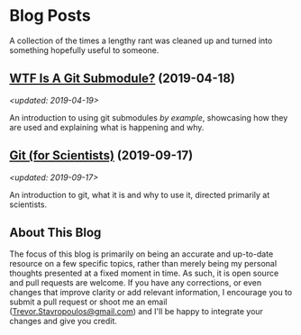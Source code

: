 # Blog Posts

A collection of the times a lengthy rant was cleaned up and turned into something hopefully useful to someone.

## [WTF Is A Git Submodule?](git_submodules.md) (2019-04-18)

_\<updated: 2019-04-19\>_

An introduction to using git submodules *by example*, showcasing how they are used and explaining what is happening and why.

## [Git (for Scientists)](git_for_scientists.md) (2019-09-17)

_\<updated: 2019-09-17\>_

An introduction to git, what it is and why to use it, directed primarily at scientists.

## About This Blog

The focus of this blog is primarily on being an accurate and up-to-date resource on a few specific topics, rather than merely being my personal thoughts presented at a fixed moment in time.  As such, it is open source and pull requests are welcome.  If you have any corrections, or even changes that improve clarity or add relevant information, I encourage you to submit a pull request or shoot me an email (Trevor.Stavropoulos@gmail.com) and I'll be happy to integrate your changes and give you credit.
